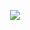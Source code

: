 <p align="center">
  <img src="https://media0.giphy.com/media/v1.Y2lkPTc5MGI3NjExeWJ5eDJiYXc2dGRnczVxdDNpZDFsMHB0MjF3eXF0bzZwbDhxeW91OCZlcD12MV9pbnRlcm5hbF9naWZfYnlfaWQmY3Q9Zw/Nx0rz3jtxtEre/giphy.webp" />
</p>


<!--
**mfenderov/mfenderov** is a ✨ _special_ ✨ repository because its `README.md` (this file) appears on your GitHub profile.

Here are some ideas to get you started:

- 🔭 I’m currently working on ...
- 🌱 I’m currently learning ...
- 👯 I’m looking to collaborate on ...
- 🤔 I’m looking for help with ...
- 💬 Ask me about ...
- 📫 How to reach me: ...
- 😄 Pronouns: ...
- ⚡ Fun fact: ...
-->
